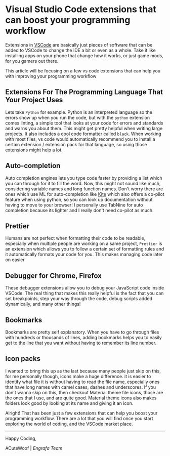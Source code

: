 # Visual Studio Code extensions that can boost your programming workflow

Extensions in [VSCode](https://code.visualstudio.com/) are basically just pieces of software that can be added to VSCode to change the IDE a bit or even as a whole. Take it like installing apps on your phone that change how it works, or just game mods, for you gamers out there.

This article will be focusing on a few vs code extensions that can help you with improving your programming workflow

## Extensions For The Programming Language That Your Project Uses
Lets take `Python` for example.
Python is an interpreted language so the errors show up when you run the code, but with the `python` extension comes linting, a simple tool that looks at your code for errors and standards and warns you about them. This might get pretty helpful when writing large projects.
It also includes a cool code formatter called `black`.
When working with most files, vs code would automatically recommend you to install a certain extension / extension pack for that language, so using those extensions might help a lot.

## Auto-completion
Auto completion engines lets you type code faster by providing a list which you can <tab> through for it to fill the word.
Now, this might not sound like much, considering variable names and long function names. Don't worry there are ones which use ML for auto-completion like [Kite](https://kite.com/) which also offers a co-pilot feature when using python, so you can look up documentation without having to move to your browser!
I personally use TabNine for auto completion because its lighter and I really don't need co-pilot as much.

## Prettier
Humans are not perfect when formatting their code to be readable, especially when multiple people are working on a same project, `Prettier` is an extension which allows you to follow a certain set of formatting rules and it automatically formats your code for you.
This makes managing code later on easier

## Debugger for Chrome, Firefox
These debugger extensions allow you to debug your JavaScript code inside VSCode.
The real thing that makes this really helpful is the fact that you can set breakpoints, step your way through the code, debug scripts added dynamically, and many other things!

## Bookmarks
Bookmarks are pretty self explanatory.
When you have to go through files with hundreds or thousands of lines, adding bookmarks helps you to easily get to the line that you want without having to remember its line number.

## Icon packs
I wanted to bring this up as the last because many people just skip on this, for me personally though, icons make a huge difference.
it is easier to identify what file it is without having to read the file name, especially ones that have long names with camel cases, dashes and underscores.
If you don't wanna skip on this, then checkout Material theme file icons, those are the ones that I use, and are quite good.
Material theme icons also makes folders look good by looking at its name and giving it an icon.

Alright! That has been just a few extensions that can help you boost your programming workflow. There are a lot that you will find once you start exploring the world of coding, and the VSCode market place.

---

Happy Coding,

ACuteWoof | _Engrafa Team_
